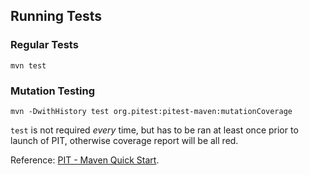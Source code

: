 ## Running Tests

### Regular Tests

```shell
mvn test
```

### Mutation Testing

```shell
mvn -DwithHistory test org.pitest:pitest-maven:mutationCoverage
```

`test` is not required _every_ time, but has to be ran at least once prior to launch of PIT, otherwise coverage report
will be all red.

Reference: [PIT - Maven Quick Start](https://pitest.org/quickstart/maven/).